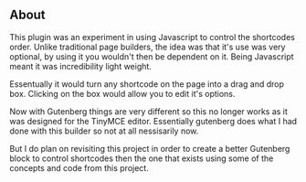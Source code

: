 ## About

This plugin was an experiment in using Javascript to control the shortcodes order. Unlike traditional page builders, the idea was that it's use was very optional, by using it you wouldn't then be dependent on it. Being Javascript meant it was incredibility light weight.

Essentually it would turn any shortcode on the page into a drag and drop box. Clicking on the box would allow you to edit it's options. 

Now with Gutenberg things are very different so this no longer works as it was designed for the TinyMCE editor. Essentially gutenberg does what I had done with this builder so not at all nessisarily now.

But I do plan on revisiting this project in order to create a better Gutenberg block to control shortcodes then the one that exists using some of the concepts and code from this project. 
